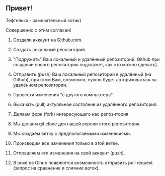 ## Привет!

Тефтелька - замечательный котик)

Совершенно с этим согласен!

1. Создали аккаунт на Github.com.
2. Создать локальный репозиторий.
3. "Подружить" Ваш локальный и удалённый репозиторий. Github при создании нового репозитория подскажет, как это можно сделать).
4. Отправить (push) Ваш локальный репозиторий в удалённый (на Github), при этом Вам, возможно, нужно будет авторизоваться на удалённом репозитории.
5. Провести изменения "с другого компьютера".
6. Выкачать (pull) актуальное состояние из удалённого репозитория.


1. Делаем форк (fork) интересующего нас репозитория.
2. Мы делаем git clone для нашей версии этого репозитория.
3. Мы создаём ветку с предпологаемыми изменениями.
4. Производим все изменения только в этой ветке.
5. Отправляем эти изменения на свой аккаунт (push).
6. В онке на Gihub появляется возможность отправить pull request (запрос на сравнение и слияние веток).
